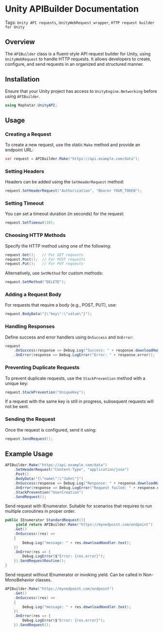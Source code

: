 # Unity APIBuilder Documentation
Tags: `Unity API requests`, `UnityWebRequest wrapper`, `HTTP request builder for Unity`
## Overview
The `APIBuilder` class is a fluent-style API request builder for Unity, using `UnityWebRequest` to handle HTTP requests. It allows developers to create, configure, and send requests in an organized and structured manner.

## Installation
Ensure that your Unity project has access to `UnityEngine.Networking` before using `APIBuilder`.

```csharp
using Maphatar.UnityAPI;
```

## Usage

### Creating a Request
To create a new request, use the static `Make` method and provide an endpoint URL:

```csharp
var request = APIBuilder.Make("https://api.example.com/data");
```

### Setting Headers
Headers can be added using the `SetHeaderRequest` method:

```csharp
request.SetHeaderRequest("Authorization", "Bearer YOUR_TOKEN");
```

### Setting Timeout
You can set a timeout duration (in seconds) for the request:

```csharp
request.SetTimeout(10);
```

### Choosing HTTP Methods
Specify the HTTP method using one of the following:

```csharp
request.Get();   // For GET requests
request.Post();  // For POST requests
request.Put();   // For PUT requests
```
Alternatively, use `SetMethod` for custom methods:

```csharp
request.SetMethod("DELETE");
```

### Adding a Request Body
For requests that require a body (e.g., POST, PUT), use:

```csharp
request.BodyData("{\"key\":\"value\"}");
```

### Handling Responses
Define success and error handlers using `OnSuccess` and `OnError`:

```csharp
request
    .OnSuccess(response => Debug.Log("Success: " + response.downloadHandler.text))
    .OnError(response => Debug.LogError("Error: " + response.error));
```

### Preventing Duplicate Requests
To prevent duplicate requests, use the `StackPrevention` method with a unique key:

```csharp
request.StackPrevention("UniqueKey");
```
If a request with the same key is still in progress, subsequent requests will not be sent.

### Sending the Request
Once the request is configured, send it using:

```csharp
request.SendRequest();
```

## Example Usage

```csharp
APIBuilder.Make("https://api.example.com/data")
    .SetHeaderRequest("Content-Type", "application/json")
    .Post()
    .BodyData("{\"name\":\"John\"}")
    .OnSuccess(response => Debug.Log("Response: " + response.downloadHandler.text))
    .OnError(response => Debug.LogError("Request failed: " + response.error))
    .StackPrevention("UserCreation")
    .SendRequest();
``` 

Send request with IEnumerator. Suitable for scenarios that requires to run multiple coroutines in proper order. 

```csharp
public IEnumerator StandardRequest(){
     yield return APIBuilder.Make("https://mynedpoint.com/endpoint")
    .Get() 
    .OnSuccess((res) =>
    {
        Debug.Log("message: " + res.downloadHandler.text); 
    })
    .OnError(res => {
        Debug.LogError($"Error: {res.error}"); 
    }).SendRequestRoutine();
}
```

Send request without IEnumerator or invoking yield. Can be called in Non-MonoBehavior classes. 

```csharp
APIBuilder.Make("https://mynedpoint.com/endpoint")
    .Get() 
    .OnSuccess((res) =>
    {
        Debug.Log("message: " + res.downloadHandler.text); 
    })
    .OnError(res => {
        Debug.LogError($"Error: {res.error}"); 
    }).SendRequest();
```

